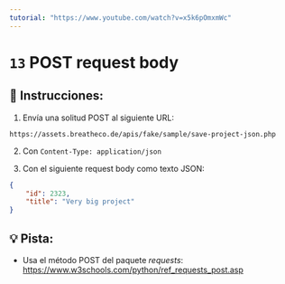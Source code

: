 ```yaml
---
tutorial: "https://www.youtube.com/watch?v=x5k6pOmxmWc"
---
```


# `13` POST request body

## 📝 Instrucciones:

1. Envía una solitud POST al siguiente URL:   

```text
https://assets.breatheco.de/apis/fake/sample/save-project-json.php   
``` 

2. Con `Content-Type: application/json`

3. Con el siguiente request body como texto JSON:

```json
{
    "id": 2323,
    "title": "Very big project"
}
```

## 💡 Pista:

+ Usa el método POST del paquete *requests*: https://www.w3schools.com/python/ref_requests_post.asp

